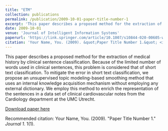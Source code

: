 ```yaml
---
title: "ETM"
collection: publications
permalink: /publication/2009-10-01-paper-title-number-1
excerpt: 'This paper describes a proposed method for the extraction of medical history by clinical sentence classification.'
date: 2009-10-01
venue: 'Journal of Intelligent Information Systems'
paperurl: 'https://link.springer.com/article/10.1007/s10844-020-00605-w'
citation: 'Your Name, You. (2009). &quot;Paper Title Number 1.&quot; <i>Journal 1</i>. 1(1).'
---
```

This paper describes a proposed method for the extraction of medical history by clinical sentence classification. Because of the limited number of words used in clinical sentences, this problem is considered that of short text classification. To mitigate the error in short text classification, we propose an unsupervised topic modeling-based smoothing method that uses an internal knowledge acquisition mechanism without employing any external dictionary. We employ this method to enrich the representation of the sentences in a data set of clinical cardiovascular notes from the Cardiology department at the UMC Utrecht.

[Download paper here](https://link.springer.com/article/10.1007/s10844-020-00605-w)

Recommended citation: Your Name, You. (2009). "Paper Title Number 1." <i>Journal 1</i>. 1(1).